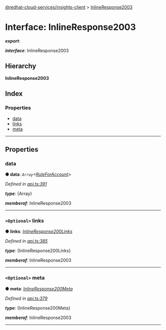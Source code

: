 [@redhat-cloud-services/insights-client](../README.md) > [InlineResponse2003](../interfaces/inlineresponse2003.md)

# Interface: InlineResponse2003

*__export__*: 

*__interface__*: InlineResponse2003

## Hierarchy

**InlineResponse2003**

## Index

### Properties

* [data](inlineresponse2003.md#data)
* [links](inlineresponse2003.md#links)
* [meta](inlineresponse2003.md#meta)

---

## Properties

<a id="data"></a>

###  data

**● data**: *`Array`<[RuleForAccount](ruleforaccount.md)>*

*Defined in [api.ts:391](https://github.com/RedHatInsights/javascript-clients/blob/master/packages/insights/api.ts#L391)*

*__type__*: {Array}

*__memberof__*: InlineResponse2003

___
<a id="links"></a>

### `<Optional>` links

**● links**: *[InlineResponse200Links](inlineresponse200links.md)*

*Defined in [api.ts:385](https://github.com/RedHatInsights/javascript-clients/blob/master/packages/insights/api.ts#L385)*

*__type__*: {InlineResponse200Links}

*__memberof__*: InlineResponse2003

___
<a id="meta"></a>

### `<Optional>` meta

**● meta**: *[InlineResponse200Meta](inlineresponse200meta.md)*

*Defined in [api.ts:379](https://github.com/RedHatInsights/javascript-clients/blob/master/packages/insights/api.ts#L379)*

*__type__*: {InlineResponse200Meta}

*__memberof__*: InlineResponse2003

___

